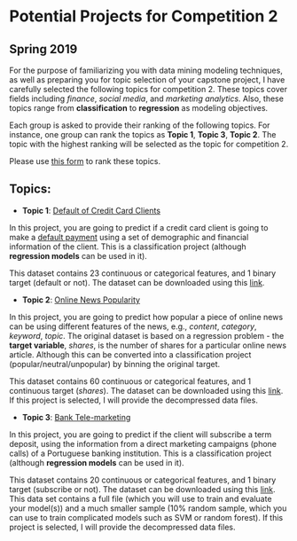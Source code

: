 # Potential Projects for Competition 2
## Spring 2019

For the purpose of familiarizing you with data mining modeling techniques, as well as preparing you for topic selection of your capstone project, I have carefully selected the following topics for competition 2. These topics cover fields including _finance_, _social media_, and _marketing analytics_. Also, these topics range from __classification__ to __regression__ as modeling objectives. 

Each group is asked to provide their ranking of the following topics. For instance, one group can rank the topics as __Topic 1__, __Topic 3__, __Topic 2__. The topic with the highest ranking will be selected as the topic for competition 2.  

Please use [this form](https://goo.gl/forms/XYey4DVjuZBVYeZ83) to rank these topics.

## Topics:
+ __Topic 1__: [Default of Credit Card Clients](https://archive.ics.uci.edu/ml/datasets/default+of+credit+card+clients)

In this project, you are going to predict if a credit card client is going to make a [default payment](https://en.wikipedia.org/wiki/Default_(finance)) using a set of demographic and financial information of the client. This is a classification project (although __regression models__ can be used in it).

This dataset contains 23 continuous or categorical features, and 1 binary target (default or not). The dataset can be downloaded using this [link](https://archive.ics.uci.edu/ml/machine-learning-databases/00350/default%20of%20credit%20card%20clients.xls).

+ __Topic 2__: [Online News Popularity](https://archive.ics.uci.edu/ml/datasets/Online+News+Popularity)

In this project, you are going to predict how popular a piece of online news can be using different features of the news, e.g., _content_, _category_, _keyword_, _topic_. The original dataset is based on a regression problem - the __target variable__, _shares_, is the number of shares for a particular online news article. Although this can be converted into a classification project (popular/neutral/unpopular) by binning the original target.

This dataset contains 60 continuous or categorical features, and 1 continuous target (_shares_). The dataset can be downloaded using this [link](https://archive.ics.uci.edu/ml/machine-learning-databases/00332/OnlineNewsPopularity.zip). If this project is selected, I will provide the decompressed data files.

+ __Topic 3__: [Bank Tele-marketing](https://archive.ics.uci.edu/ml/datasets/Bank+Marketing)

In this project, you are going to predict if the client will subscribe a term deposit, using the information from a direct marketing campaigns (phone calls) of a Portuguese banking institution. This is a classification project (although __regression models__ can be used in it).

This dataset contains 20 continuous or categorical features, and 1 binary target (subscribe or not). The dataset can be downloaded using this [link](https://archive.ics.uci.edu/ml/machine-learning-databases/00222/bank-additional.zip). This data set contains a full file (which you will use to train and evaluate your model(s)) and a much smaller sample (10% random sample, which you can use to train complicated models such as SVM or random forest). If this project is selected, I will provide the decompressed data files.


